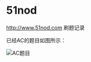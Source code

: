 # 51nod
http://www.51nod.com 刷题记录

已经AC的题目如图所示：


![AC题目](https://github.com/mayuanucas/51nod/raw/master/ac/51nod1.png)
